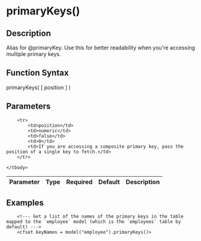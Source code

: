 # primaryKeys()

## Description
Alias for @primaryKey. Use this for better readability when you're accessing multiple primary keys.

## Function Syntax
primaryKeys( [ position ] )


## Parameters
<table>
	<thead>
		<tr>
			<th>Parameter</th>
			<th>Type</th>
			<th>Required</th>
			<th>Default</th>
			<th>Description</th>
		</tr>
	</thead>
	<tbody>
		
		<tr>
			<td>position</td>
			<td>numeric</td>
			<td>false</td>
			<td>0</td>
			<td>If you are accessing a composite primary key, pass the position of a single key to fetch.</td>
		</tr>
		
	</tbody>
</table>


## Examples
	
		<!--- Get a list of the names of the primary keys in the table mapped to the `employee` model (which is the `employees` table by default) --->
		<cfset keyNames = model("employee").primaryKeys()>
